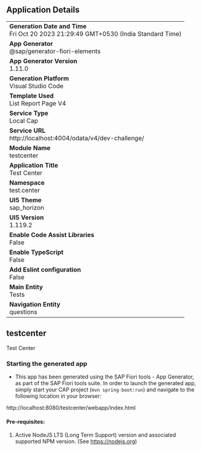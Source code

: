 ## Application Details
|               |
| ------------- |
|**Generation Date and Time**<br>Fri Oct 20 2023 21:29:49 GMT+0530 (India Standard Time)|
|**App Generator**<br>@sap/generator-fiori-elements|
|**App Generator Version**<br>1.11.0|
|**Generation Platform**<br>Visual Studio Code|
|**Template Used**<br>List Report Page V4|
|**Service Type**<br>Local Cap|
|**Service URL**<br>http://localhost:4004/odata/v4/dev-challenge/
|**Module Name**<br>testcenter|
|**Application Title**<br>Test Center|
|**Namespace**<br>test.center|
|**UI5 Theme**<br>sap_horizon|
|**UI5 Version**<br>1.119.2|
|**Enable Code Assist Libraries**<br>False|
|**Enable TypeScript**<br>False|
|**Add Eslint configuration**<br>False|
|**Main Entity**<br>Tests|
|**Navigation Entity**<br>questions|

## testcenter

Test Center

### Starting the generated app

-   This app has been generated using the SAP Fiori tools - App Generator, as part of the SAP Fiori tools suite.  In order to launch the generated app, simply start your CAP project (```mvn spring-boot:run```) and navigate to the following location in your browser:

http://localhost:8080/testcenter/webapp/index.html

#### Pre-requisites:

1. Active NodeJS LTS (Long Term Support) version and associated supported NPM version.  (See https://nodejs.org)


